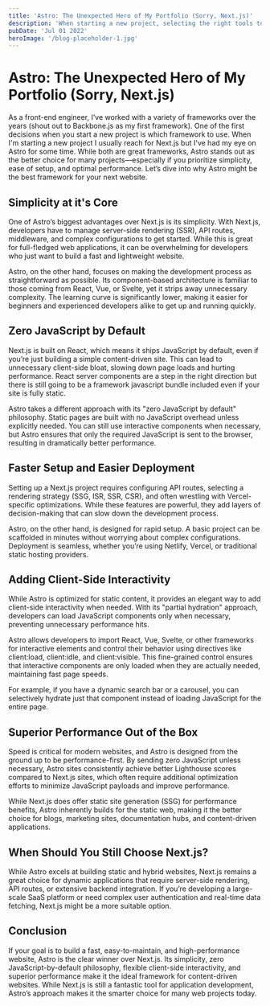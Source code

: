 ```yaml
---
title: 'Astro: The Unexpected Hero of My Portfolio (Sorry, Next.js)'
description: 'When starting a new project, selecting the right tools to use is an important step. Many times we just reach for the most familiar tools.'
pubDate: 'Jul 01 2022'
heroImage: '/blog-placeholder-1.jpg'
---
```

# Astro: The Unexpected Hero of My Portfolio (Sorry, Next.js)

As a front-end engineer, I’ve worked with a variety of frameworks over the years (shout out to Backbone.js as my first framework). One of the first decisions when you start a new project is which framework to use. When I'm starting a new project I usually reach for Next.js but I've had my eye on Astro for some time. While both are great frameworks, Astro stands out as the better choice for many projects—especially if you prioritize simplicity, ease of setup, and optimal performance. Let’s dive into why Astro might be the best framework for your next website.

## Simplicity at it's Core

One of Astro’s biggest advantages over Next.js is its simplicity. With Next.js, developers have to manage server-side rendering (SSR), API routes, middleware, and complex configurations to get started. While this is great for full-fledged web applications, it can be overwhelming for developers who just want to build a fast and lightweight website.

Astro, on the other hand, focuses on making the development process as straightforward as possible. Its component-based architecture is familiar to those coming from React, Vue, or Svelte, yet it strips away unnecessary complexity. The learning curve is significantly lower, making it easier for beginners and experienced developers alike to get up and running quickly.

## Zero JavaScript by Default

Next.js is built on React, which means it ships JavaScript by default, even if you’re just building a simple content-driven site. This can lead to unnecessary client-side bloat, slowing down page loads and hurting performance. React server components are a step in the right direction but there is still going to be a framework javascript bundle included even if your site is fully static.

Astro takes a different approach with its "zero JavaScript by default" philosophy. Static pages are built with no JavaScript overhead unless explicitly needed. You can still use interactive components when necessary, but Astro ensures that only the required JavaScript is sent to the browser, resulting in dramatically better performance.

## Faster Setup and Easier Deployment

Setting up a Next.js project requires configuring API routes, selecting a rendering strategy (SSG, ISR, SSR, CSR), and often wrestling with Vercel-specific optimizations. While these features are powerful, they add layers of decision-making that can slow down the development process.

Astro, on the other hand, is designed for rapid setup. A basic project can be scaffolded in minutes without worrying about complex configurations. Deployment is seamless, whether you’re using Netlify, Vercel, or traditional static hosting providers.

## Adding Client-Side Interactivity

While Astro is optimized for static content, it provides an elegant way to add client-side interactivity when needed. With its "partial hydration" approach, developers can load JavaScript components only when necessary, preventing unnecessary performance hits.

Astro allows developers to import React, Vue, Svelte, or other frameworks for interactive elements and control their behavior using directives like client:load, client:idle, and client:visible. This fine-grained control ensures that interactive components are only loaded when they are actually needed, maintaining fast page speeds.

For example, if you have a dynamic search bar or a carousel, you can selectively hydrate just that component instead of loading JavaScript for the entire page.

## Superior Performance Out of the Box

Speed is critical for modern websites, and Astro is designed from the ground up to be performance-first. By sending zero JavaScript unless necessary, Astro sites consistently achieve better Lighthouse scores compared to Next.js sites, which often require additional optimization efforts to minimize JavaScript payloads and improve performance.

While Next.js does offer static site generation (SSG) for performance benefits, Astro inherently builds for the static web, making it the better choice for blogs, marketing sites, documentation hubs, and content-driven applications.

## When Should You Still Choose Next.js?

While Astro excels at building static and hybrid websites, Next.js remains a great choice for dynamic applications that require server-side rendering, API routes, or extensive backend integration. If you’re developing a large-scale SaaS platform or need complex user authentication and real-time data fetching, Next.js might be a more suitable option.

## Conclusion

If your goal is to build a fast, easy-to-maintain, and high-performance website, Astro is the clear winner over Next.js. Its simplicity, zero JavaScript-by-default philosophy, flexible client-side interactivity, and superior performance make it the ideal framework for content-driven websites. While Next.js is still a fantastic tool for application development, Astro’s approach makes it the smarter choice for many web projects today.

